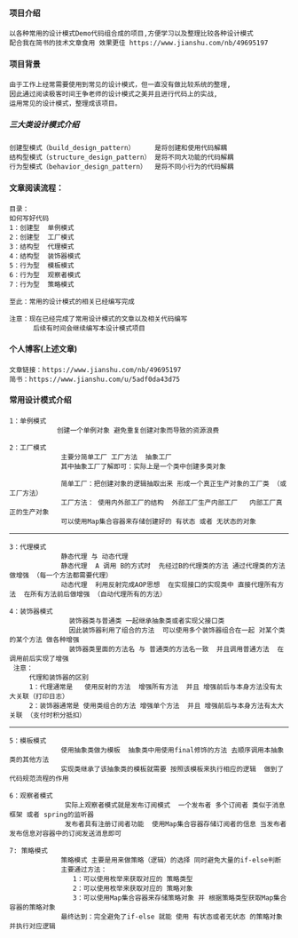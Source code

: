 #### 项目介绍
    以各种常用的设计模式Demo代码组合成的项目,方便学习以及整理比较各种设计模式
    配合我在简书的技术文章食用 效果更佳 https://www.jianshu.com/nb/49695197

#### 项目背景
    由于工作上经常需要使用到常见的设计模式，但一直没有做比较系统的整理,
    因此通过阅读极客时间王争老师的设计模式之美并且进行代码上的实战,
    运用常见的设计模式，整理成该项目。

##### 三大类设计模式介绍
    创建型模式（build_design_pattern）     是将创建和使用代码解耦    
    结构型模式（structure_design_pattern） 是将不同大功能的代码解耦
    行为型模式（behavior_design_pattern）  是将不同小行为的代码解耦

#### 文章阅读流程：   
    目录：
    如何写好代码
    1：创建型  单例模式           
    2：创建型  工厂模式   
    3：结构型  代理模式
    4：结构型  装饰器模式
    5：行为型  模板模式
    6：行为型  观察者模式
    7：行为型  策略模式
    
    至此：常用的设计模式的相关已经编写完成
 
    注意：现在已经完成了常用设计模式的文章以及相关代码编写
          后续有时间会继续编写本设计模式项目 
       
#### 个人博客(上述文章)   
    文章链接：https://www.jianshu.com/nb/49695197
    简书：https://www.jianshu.com/u/5adf0da43d75
    
#### 常用设计模式介绍

    1：单例模式  
                创建一个单例对象 避免重复创建对象而导致的资源浪费
    
    2：工厂模式  
                 主要分简单工厂 工厂方法  抽象工厂        
                 其中抽象工厂了解即可：实际上是一个类中创建多类对象
                  
                 简单工厂：把创建对象的逻辑抽取出来 形成一个真正生产对象的工厂类 （或工厂方法）
                 工厂方法： 使用内外部工厂的结构  外部工厂生产内部工厂   内部工厂真正的生产对象
                 可以使用Map集合容器来存储创建好的 有状态 或者 无状态的对象            
***    
    3：代理模式  
                 静态代理 与 动态代理
                 静态代理  A 调用 B的方式时  先经过B的代理类的方法 通过代理类的方法做增强 （每一个方法都需要代理）
                 动态代理  利用反射完成AOP思想  在实现接口的实现类中 直接代理所有方法  在所有方法前后做增强 （自动代理所有的方法）           
                  
    4：装饰器模式  
                   装饰器类与普通类 一起继承抽象类或者实现父接口类  
                   因此装饰器利用了组合的方法  可以使用多个装饰器组合在一起 对某个类的某个方法 做各种增强
                   装饰器类里面的方法名 与 普通类的方法名一致  并且调用普通方法  在调用前后实现了增强
     注意：
         代理和装饰器的区别
         1：代理通常是   使用反射的方法  增强所有方法  并且 增强前后与本身方法没有太大关联（打印日志）
         2：装饰器通常是 使用类组合的方法 增强单个方法  并且 增强前后与本身方法有太大关联 （支付时积分抵扣）
                
***
    5：模板模式                   
                 使用抽象类做为模板  抽象类中用使用final修饰的方法 去顺序调用本抽象类的其他方法
                 实现类继承了该抽象类的模板就需要 按照该模板来执行相应的逻辑  做到了代码规范流程的作用 
    
    6：观察者模式 
                  实际上观察者模式就是发布订阅模式  一个发布者 多个订阅者 类似于消息框架 或者 spring的监听器
                  发布者具有注册订阅者功能  使用Map集合容器存储订阅者的信息 当发布者发布信息对容器中的订阅发送消息即可
                  
    7: 策略模式
                 策略模式 主要是用来做策略（逻辑）的选择 同时避免大量的if-else判断
                 主要通过方法：
                    1：可以使用枚举来获取对应的 策略类型  
                    2：可以使用枚举来获取对应的 策略对象
                    3：可以使用Map集合容器来存储策略对象 并 根据策略类型获取Map集合容器的策略对象  
                 最终达到：完全避免了if-else 就能 使用 有状态或者无状态 的策略对象并执行对应逻辑            